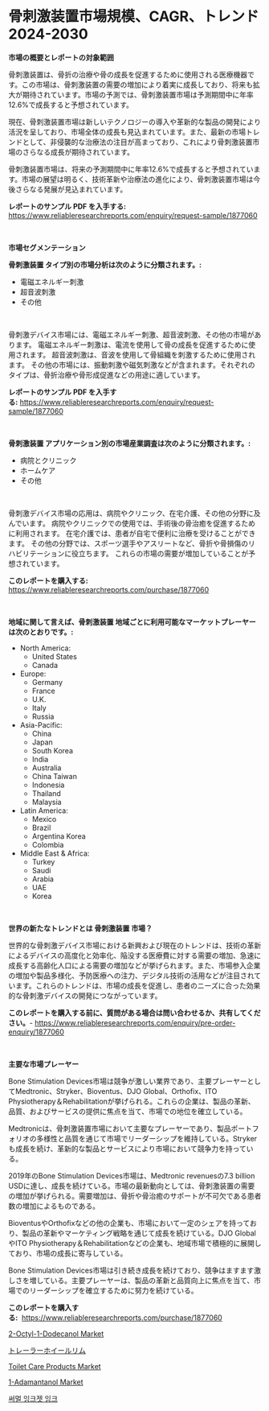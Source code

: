 <p><h1>骨刺激装置市場規模、CAGR、トレンド 2024-2030</h1></p><p><strong>市場の概要とレポートの対象範囲</strong></p>
<p><p>骨刺激装置は、骨折の治療や骨の成長を促進するために使用される医療機器です。この市場は、骨刺激装置の需要の増加により着実に成長しており、将来も拡大が期待されています。市場の予測では、骨刺激装置市場は予測期間中に年率12.6%で成長すると予想されています。</p><p>現在、骨刺激装置市場は新しいテクノロジーの導入や革新的な製品の開発により活況を呈しており、市場全体の成長も見込まれています。また、最新の市場トレンドとして、非侵襲的な治療法の注目が高まっており、これにより骨刺激装置市場のさらなる成長が期待されています。</p><p>骨刺激装置市場は、将来の予測期間中に年率12.6%で成長すると予想されています。市場の展望は明るく、技術革新や治療法の進化により、骨刺激装置市場は今後さらなる発展が見込まれています。</p></p>
<p><strong>レポートのサンプル PDF を入手する:</strong> <a href="https://www.reliableresearchreports.com/enquiry/request-sample/1877060">https://www.reliableresearchreports.com/enquiry/request-sample/1877060</a></p>
<p>&nbsp;</p>
<p><strong>市場セグメンテーション</strong></p>
<p><strong>骨刺激装置 タイプ別の市場分析は次のように分類されます。:</strong></p>
<p><ul><li>電磁エネルギー刺激</li><li>超音波刺激</li><li>その他</li></ul></p>
<p>&nbsp;</p>
<p><p>骨刺激デバイス市場には、電磁エネルギー刺激、超音波刺激、その他の市場があります。 電磁エネルギー刺激は、電流を使用して骨の成長を促進するために使用されます。 超音波刺激は、音波を使用して骨組織を刺激するために使用されます。 その他の市場には、振動刺激や磁気刺激などが含まれます。それぞれのタイプは、骨折治療や骨形成促進などの用途に適しています。</p></p>
<p><strong>レポートのサンプル PDF を入手する:</strong>&nbsp;<a href="https://www.reliableresearchreports.com/enquiry/request-sample/1877060">https://www.reliableresearchreports.com/enquiry/request-sample/1877060</a></p>
<p>&nbsp;</p>
<p><strong> 骨刺激装置 アプリケーション別の市場産業調査は次のように分類されます。:</strong></p>
<p><ul><li>病院とクリニック</li><li>ホームケア</li><li>その他</li></ul></p>
<p>&nbsp;</p>
<p><p>骨刺激デバイス市場の応用は、病院やクリニック、在宅介護、その他の分野に及んでいます。 病院やクリニックでの使用では、手術後の骨治癒を促進するために利用されます。 在宅介護では、患者が自宅で便利に治療を受けることができます。 その他の分野では、スポーツ選手やアスリートなど、骨折や骨損傷のリハビリテーションに役立ちます。 これらの市場の需要が増加していることが予想されています。</p></p>
<p><strong>このレポートを購入する:</strong>&nbsp; <a href="https://www.reliableresearchreports.com/purchase/1877060">https://www.reliableresearchreports.com/purchase/1877060</a></p>
<p>&nbsp;</p>
<p><strong>地域に関して言えば、骨刺激装置 地域ごとに利用可能なマーケットプレーヤーは次のとおりです。:</strong></p>
<p><ul>
    <li>
        North America:
        <ul>
            <li>United States</li>
            <li>Canada</li>
        </ul>
    </li>
    <li>
        Europe:
        <ul>
            <li>Germany</li>
            <li>France</li>
            <li>U.K.</li>
            <li>Italy</li>
            <li>Russia</li>
        </ul>
    </li>
    <li>
        Asia-Pacific:
        <ul>
            <li>China</li>
            <li>Japan</li>
            <li>South Korea</li>
            <li>India</li>
            <li>Australia</li>
            <li>China Taiwan</li>
            <li>Indonesia</li>
            <li>Thailand</li>
            <li>Malaysia</li>
        </ul>
    </li>
    <li>
        Latin America:
        <ul>
            <li>Mexico</li>
            <li>Brazil</li>
            <li>Argentina Korea</li>
            <li>Colombia</li>
        </ul>
    </li>
    <li>
        Middle East & Africa:
        <ul>
            <li>Turkey</li>
            <li>Saudi</li>
            <li>Arabia</li>
            <li>UAE</li>
            <li>Korea</li>
        </ul>
    </li>
    </ul></p>
<p>&nbsp;</p>
<p><strong>世界の新たなトレンドとは 骨刺激装置 市場？</strong></p>
<p><p>世界的な骨刺激デバイス市場における新興および現在のトレンドは、技術の革新によるデバイスの高度化と効率化、陥没する医療費に対する需要の増加、急速に成長する高齢化人口による需要の増加などが挙げられます。また、市場参入企業の増加や製品多様化、予防医療への注力、デジタル技術の活用などが注目されています。これらのトレンドは、市場の成長を促進し、患者のニーズに合った効果的な骨刺激デバイスの開発につながっています。</p></p>
<p><strong>このレポートを購入する前に、質問がある場合は問い合わせるか、共有してください。</strong>- <a href="https://www.reliableresearchreports.com/enquiry/pre-order-enquiry/1877060">https://www.reliableresearchreports.com/enquiry/pre-order-enquiry/1877060</a></p>
<p>&nbsp;</p>
<p><strong>主要な市場プレーヤー</strong></p>
<p><p>Bone Stimulation Devices市場は競争が激しい業界であり、主要プレーヤーとしてMedtronic、Stryker、Bioventus、DJO Global、Orthofix、ITO Physiotherapy＆Rehabilitationが挙げられる。これらの企業は、製品の革新、品質、およびサービスの提供に焦点を当て、市場での地位を確立している。</p><p>Medtronicは、骨刺激装置市場において主要なプレーヤーであり、製品ポートフォリオの多様性と品質を通じて市場でリーダーシップを維持している。Strykerも成長を続け、革新的な製品とサービスにより市場において競争力を持っている。</p><p>2019年のBone Stimulation Devices市場は、Medtronic revenuesの7.3 billion USDに達し、成長を続けている。市場の最新動向としては、骨刺激装置の需要の増加が挙げられる。需要増加は、骨折や骨治癒のサポートが不可欠である患者数の増加によるものである。</p><p>BioventusやOrthofixなどの他の企業も、市場において一定のシェアを持っており、製品の革新やマーケティング戦略を通じて成長を続けている。DJO GlobalやITO Physiotherapy＆Rehabilitationなどの企業も、地域市場で積極的に展開しており、市場の成長に寄与している。</p><p>Bone Stimulation Devices市場は引き続き成長を続けており、競争はますます激しさを増している。主要プレーヤーは、製品の革新と品質向上に焦点を当て、市場でのリーダーシップを確立するために努力を続けている。</p></p>
<p><strong>このレポートを購入する:</strong>&nbsp;&nbsp;<a href="https://www.reliableresearchreports.com/purchase/1877060">https://www.reliableresearchreports.com/purchase/1877060</a></p>
<p><p><a href="https://issuu.com/reportprime-2/docs/2-octyl-1-dodecanol-market-size-2030.pptx">2-Octyl-1-Dodecanol Market</a></p><p><a href="https://github.com/cbigkbh02719/Market-Research-Report-List-1/blob/main/37575072953.md">トレーラーホイールリム</a></p><p><a href="https://github.com/CliffMedina6/Market-Research-Report-List-4/blob/main/toilet-care-products-market.md">Toilet Care Products Market</a></p><p><a href="https://issuu.com/reportprime-2/docs/1-adamantanol-market-size-2030.pptx">1-Adamantanol Market</a></p><p><a href="https://github.com/vsr06p4p49/Market-Research-Report-List-1/blob/main/17665192585.md">써멀 잉크젯 잉크</a></p></p>
